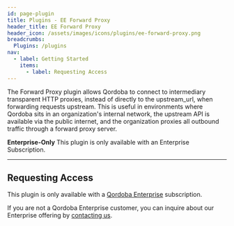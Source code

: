 ```yaml
---
id: page-plugin
title: Plugins - EE Forward Proxy
header_title: EE Forward Proxy
header_icon: /assets/images/icons/plugins/ee-forward-proxy.png
breadcrumbs:
  Plugins: /plugins
nav:
  - label: Getting Started
    items:
      - label: Requesting Access
---
```


The Forward Proxy plugin allows Qordoba to connect to intermediary transparent HTTP proxies, instead of directly to the upstream_url, when forwarding requests upstream. This is useful in environments where Qordoba sits in an organization's internal network, the upstream API is available via the public internet, and the organization proxies all outbound traffic through a forward proxy server.
<br />

<div class="alert alert-warning">
  <strong>Enterprise-Only</strong> This plugin is only available with an
  Enterprise Subscription.
</div>

----

## Requesting Access

This plugin is only available with a [Qordoba Enterprise](https://qordobahq.com/qordoba-enterprise-edition)
subscription.

If you are not a Qordoba Enterprise customer, you can inquire about our
Enterprise offering by [contacting us](https://qordobahq.com/request-demo).
